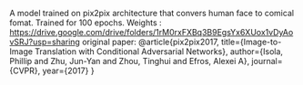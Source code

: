 A model trained on pix2pix architecture that convers human face to comical fomat. 
Trained for 100 epochs.
Weights : 
https://drive.google.com/drive/folders/1rM0rxFXBq3B9EgsYx6XUox1vDyAovSRJ?usp=sharing
original paper: 
@article{pix2pix2017,
  title={Image-to-Image Translation with Conditional Adversarial Networks},
  author={Isola, Phillip and Zhu, Jun-Yan and Zhou, Tinghui and Efros, Alexei A},
  journal={CVPR},
  year={2017}
}
